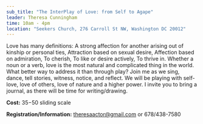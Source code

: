 ```yaml
---
sub_title: "The InterPlay of Love: from Self to Agape"
leader: Theresa Cunningham
time: 10am - 4pm
location: "Seekers Church, 276 Carroll St NW, Washington DC 20012"
---
```


Love has many definitions: A strong affection for another arising out of kinship
or personal ties, Attraction based on sexual desire, Affection based on
admiration, To cherish, To like or desire actively, To thrive in. Whether a noun
or a verb, love is the most natural and complicated thing in the world. What
better way to address it than through play? Join me as we sing, dance, tell
stories, witness, notice, and reflect. We will be playing with self-love, love
of others, love of nature and a higher power. I invite you to bring a journal,
as there will be time for writing/drawing.

**Cost:** $35-$50 sliding scale

**Registration/Information:** <theresaactor@gmail.com> or 678/438-7580
